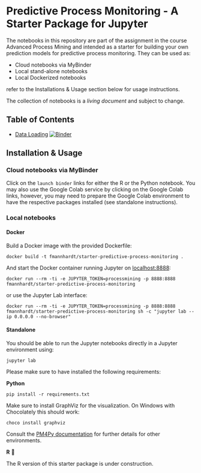 # Predictive Process Monitoring - A Starter Package for Jupyter

The notebooks in this repository are part of the assignment in the course Advanced Process Mining and intended as a starter for building your own prediction models for predictive process monitoring. They can be used as:

* Cloud notebooks via MyBinder  
* Local stand-alone notebooks
* Local Dockerized notebooks

refer to the Installations \& Usage section below for usage instructions.

The collection of notebooks is a *living document* and subject to change.

## Table of Contents

*  [Data Loading](python/data_loading.ipynb) [![Binder](https://mybinder.org/badge_logo.svg)](https://mybinder.org/v2/gh/fmannhardt/course-applied-processmining/HEAD?urlpath=lab%2Ftree%2Fpython%2Fdata_loading.ipynb)


## Installation \& Usage

### Cloud notebooks via MyBinder

Click on the `launch binder` links for either the R or the Python notebook. You may also use the Google Colab service by clicking on the Google Colab links, however, you may need to prepare the Google Colab environment to have the respective packages installed (see standalone instructions).

### Local notebooks

#### Docker

Build a Docker image with the provided Dockerfile:

```
docker build -t fmannhardt/starter-predictive-process-monitoring .
```

And start the Docker container running Jupyter on [localhost:8888](http://localhost:8888?token=processmining):

```
docker run --rm -ti -e JUPYTER_TOKEN=processmining -p 8888:8888 fmannhardt/starter-predictive-process-monitoring
```

or use the Jupyter Lab interface:

```
docker run --rm -ti -e JUPYTER_TOKEN=processmining -p 8888:8888 fmannhardt/starter-predictive-process-monitoring sh -c "jupyter lab --ip 0.0.0.0 --no-browser"
```

#### Standalone

You should be able to run the Jupyter notebooks directly in a Jupyter environment using:
```
jupyter lab
```

Please make sure to have installed the following requirements:

**Python**

```
pip install -r requirements.txt
```

Make sure to install GraphViz for the visualization. On Windows with Chocolately this should work:
```
choco install graphviz
```
Consult the [PM4Py documentation](https://pm4py.fit.fraunhofer.de/install) for further details for other environments.

**R** 🚧

The R version of this starter package is under construction.
